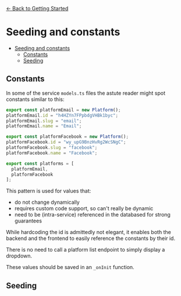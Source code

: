 [<- Back to Getting Started](./README.md) 

# Seeding and constants

- [Seeding and constants](#seeding-and-constants)
  - [Constants](#constants)
  - [Seeding](#seeding)

## Constants

In some of the service `models.ts` files the astute reader might spot constants similar to this:

```ts
export const platformEmail = new Platform();
platformEmail.id = "h4HZYn7FPpbdgVHBk1byc";
platformEmail.slug = "email";
platformEmail.name = "Email";

export const platformFacebook = new Platform();
platformFacebook.id = "wy_upG9BnzHvRg2WcSNgC";
platformFacebook.slug = "facebook";
platformFacebook.name = "Facebook";

export const platforms = [
  platformEmail,
  platformFacebook
];
```

This pattern is used for values that:
- do not change dynamically
- requires custom code support, so can't really be dynamic
- need to be (intra-service) referenced in the databased for strong guarantees

While hardcoding the id is admittedly not elegant, it enables both the backend and the frontend to easily reference the constants by their id.

There is no need to call a platform list endpoint to simply display a dropdown.

These values should be saved in an `_onInit` function.

## Seeding